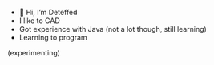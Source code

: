 - 👋 Hi, I’m Deteffed
- I like to CAD
- Got experience with Java (not a lot though, still learning)
- Learning to program


(experimenting)
